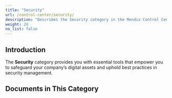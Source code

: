 ```yaml
---
title: "Security"
url: /control-center/security/
description: "Describes the Security category in the Mendix Control Center."
weight: 20
no_list: false
---
```



## Introduction 

The **Security** category provides you with essential tools that empower you to safeguard your company’s digital assets and uphold best practices in security management.

## Documents in This Category
